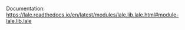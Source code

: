 Documentation: https://lale.readthedocs.io/en/latest/modules/lale.lib.lale.html#module-lale.lib.lale